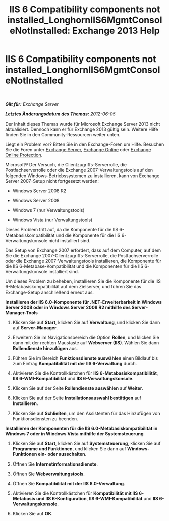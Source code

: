 ﻿---
title: 'IIS 6 Compatibility components not installed_LonghornIIS6MgmtConsoleNotInstalled: Exchange 2013 Help'
TOCTitle: IIS 6 Compatibility components not installed_LonghornIIS6MgmtConsoleNotInstalled
ms:assetid: 8358eafb-def7-4b8d-8fe1-623bc5a0e20e
ms:mtpsurl: https://technet.microsoft.com/de-de/library/ms.exch.setupreadiness.longhorniis6mgmtconsolenotinstalled(v=EXCHG.150)
ms:contentKeyID: 50476162
ms.date: 04/24/2018
mtps_version: v=EXCHG.150
ms.translationtype: HT
---

# IIS 6 Compatibility components not installed\_LonghornIIS6MgmtConsoleNotInstalled

 

_**Gilt für:** Exchange Server_

_**Letztes Änderungsdatum des Themas:** 2012-06-05_

Der Inhalt dieses Themas wurde für Microsoft Exchange Server 2013 nicht aktualisiert. Dennoch kann er für Exchange 2013 gültig sein. Weitere Hilfe finden Sie in den Community-Ressourcen weiter unten.

Liegt ein Problem vor? Bitten Sie in den Exchange-Foren um Hilfe. Besuchen Sie die Foren unter [Exchange Server](https://go.microsoft.com/fwlink/p/?linkid=60612), [Exchange Online](https://go.microsoft.com/fwlink/p/?linkid=267542) oder [Exchange Online Protection](https://go.microsoft.com/fwlink/p/?linkid=285351).

Microsoft® Der Versuch, die Clientzugriffs-Serverrolle, die Postfachserverrolle oder die Exchange 2007-Verwaltungstools auf den folgenden Windows-Betriebssystemen zu installieren, kann von Exchange Server 2007-Setup nicht fortgesetzt werden:

  - Windows Server 2008 R2

  - Windows Server 2008

  - Windows 7 (nur Verwaltungstools)

  - Windows Vista (nur Verwaltungstools)

Dieses Problem tritt auf, da die Komponente für die IIS 6-Metabasiskompatibilität und die Komponente für die IIS 6-Verwaltungskonsole nicht installiert sind.

Das Setup von Exchange 2007 erfordert, dass auf dem Computer, auf dem Sie die Exchange 2007-Clientzugriffs-Serverrolle, die Postfachserverrolle oder die Exchange 2007-Verwaltungstools installieren, die Komponente für die IIS 6-Metabase-Kompatibilität und die Komponenten für die IIS 6-Verwaltungskonsole installiert sind.

Um dieses Problem zu beheben, installieren Sie die Komponente für die IIS 6-Metabasiskompatibilität auf dem Zielserver, und führen Sie das Exchange-Setup anschließend erneut aus.

**Installieren der IIS 6.0-Komponente für .NET-Erweiterbarkeit in Windows Server 2008 oder in Windows Server 2008 R2 mithilfe des Server-Manager-Tools**

1.  Klicken Sie auf **Start**, klicken Sie auf **Verwaltung**, und klicken Sie dann auf **Server-Manager**.

2.  Erweitern Sie im Navigationsbereich die Option **Rollen**, und klicken Sie dann mit der rechten Maustaste auf **Webserver (IIS)**. Wählen Sie dann **Rollendienste hinzufügen** aus.

3.  Führen Sie im Bereich **Funktionsdienste auswählen** einen Bildlauf bis zum Eintrag **Kompatibilität mit der IIS 6-Verwaltung** durch.

4.  Aktivieren Sie die Kontrollkästchen für **IIS 6-Metabasiskompatibilität**, **IIS 6-WMI-Kompatibilität** und **IIS 6-Verwaltungskonsole**.

5.  Klicken Sie auf der Seite **Rollendienste auswählen** auf **Weiter**.

6.  Klicken Sie auf der Seite **Installationsauswahl bestätigen** auf **Installieren**.

7.  Klicken Sie auf **Schließen**, um den Assistenten für das Hinzufügen von Funktionsdiensten zu beenden.

**Installieren der Komponenten für die IIS 6.0-Metabasiskompatibilität in Windows 7 oder in Windows Vista mithilfe der Systemsteuerung**

1.  Klicken Sie auf **Start**, klicken Sie auf **Systemsteuerung**, klicken Sie auf **Programme und Funktionen**, und klicken Sie dann auf **Windows-Funktionen ein- oder ausschalten**.

2.  Öffnen Sie **Internetinformationsdienste**.

3.  Öffnen Sie **Webverwaltungstools**.

4.  Öffnen Sie **Kompatibilität mit der IIS 6.0-Verwaltung**.

5.  Aktivieren Sie die Kontrollkästchen für **Kompatibilität mit IIS 6-Metabasis und IIS 6-Konfiguration**, **IIS 6-WMI-Kompatibilität** und **IIS 6-Verwaltungskonsole**.

6.  Klicken Sie auf **OK**.

